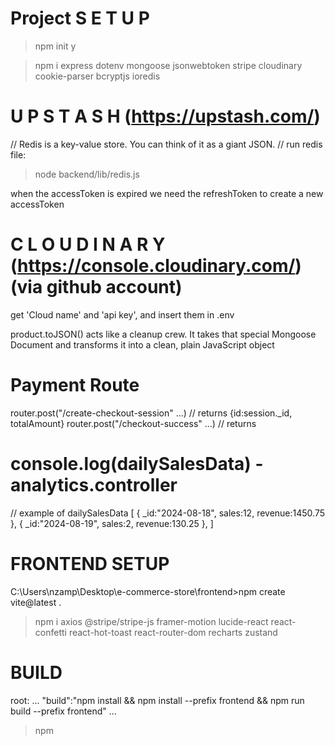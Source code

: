 # Project S E T U P

> npm init y

> npm i express dotenv mongoose jsonwebtoken stripe cloudinary cookie-parser bcryptjs ioredis



# U P S T A S H (https://upstash.com/)

// Redis is a key-value store. You can think of it as a giant JSON.
// run redis file:

> node backend/lib/redis.js

when the accessToken is expired
we need the refreshToken to create a new accessToken

# C L O U D I N A R Y (https://console.cloudinary.com/) (via github account)

get 'Cloud name' and 'api key', and insert them in .env

product.toJSON()
acts like a cleanup crew.
It takes that special Mongoose Document
and transforms it into a clean, plain JavaScript object

# Payment Route

router.post("/create-checkout-session" ...) // returns {id:session.\_id, totalAmount}
router.post("/checkout-success" ...) // returns

# console.log(dailySalesData) - analytics.controller

// example of dailySalesData
[
{
_id:"2024-08-18",
sales:12,
revenue:1450.75
},
{
_id:"2024-08-19",
sales:2,
revenue:130.25
},
]

# FRONTEND SETUP

C:\Users\nzamp\Desktop\e-commerce-store\frontend>npm create vite@latest .

> npm i axios @stripe/stripe-js framer-motion lucide-react react-confetti react-hot-toast react-router-dom recharts zustand


# BUILD 
root:
...
 "build":"npm install && npm install --prefix frontend && npm run build --prefix frontend"
...

>npm 